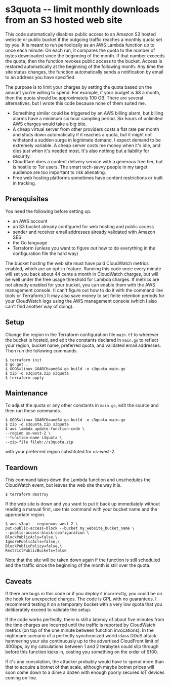 # s3quota -- limit monthly downloads from an S3 hosted web site

This code automatically disables public access to an Amazon S3 hosted
website or public bucket if the outgoing traffic reaches a monthly
quota set by you. It is meant to run periodically as an AWS Lambda
function up to once each minute. On each run, it compares the quota to
the number of bytes downloaded since the beginning of the month. If
that number exceeds the quota, then the function revokes public access
to the bucket. Access is restored automatically at the beginning of
the following month. Any time the site status changes, the function
automatically sends a notification by email to an address you have
specified.

The purpose is to limit your charges by setting the quota based on the
amount you're willing to spend. For example, if your budget is $8 a
month, then the quota should be approximately 100 GB. There are
several alternatives, but I wrote this code because none of them
suited me.

* Something similar could be triggered by an AWS billing alarm, but
  billing alarms have a minimum six hour sampling period. Six hours of
  unlimited AWS charges would take a big bite.
* A cheap virtual server from other providers costs a flat rate per
  month and shuts down automatically if it reaches a quota, but it
  might not withstand a sudden surge in legitimate demand. I expect
  demand to be extremely variable. A cheap server costs me money when
  it's idle, and dies just when it's needed most. It's also nothing
  but a liability for security.
* Cloudflare does a content delivery service with a generous free tier,
  but is hostile to Tor users. The smart tech-savvy people in my target
  audience are too important to risk alienating.
* Free web hosting platforms sometimes have content restrictions or
  built in tracking.

## Prerequisites

You need the following before setting up.

* an AWS account 
* an S3 bucket already configured for web hosting and public access
* sender and receiver email addresses already validated with Amazon SES
* the Go language
* Terraform (unless you want to figure out how to do everything in the
  configuration file the hard way)

The bucket hosting the web site must have paid CloudWatch metrics
enabled, which are an opt-in feature. Running this code once every
minute will set you back about 44 cents a month in CloudWatch charges,
but will be well under the free usage threshold for Lambda charges. If
metrics are not already enabled for your bucket, you can enable them
with the AWS management console. (I can't figure out how to do it with
the command line tools or Terraform.) It may also save money to set
finite retention periods for your CloudWatch logs using the AWS
management console (which I also can't find another way of doing).

## Setup

Change the region in the Terraform configuration file ```main.tf``` to
wherever the bucket is hosted, and edit the constants declared in
```main.go``` to reflect your region, bucket name, preferred quota,
and validated email addresses. Then run the following commands.

```console
$ terraform init
$ go get .
$ GOOS=linux GOARCH=amd64 go build -o s3quota main.go
$ zip -o s3quota.zip s3quota
$ terraform apply
```

## Maintenance

To adjust the quota or any other constants in ```main.go```, edit the source
and then run these commands.
```console
$ GOOS=linux GOARCH=amd64 go build -o s3quota main.go
$ zip -o s3quota.zip s3quota
$ aws lambda update-function-code \
--region us-west-2 \
--function-name s3quota \
--zip-file fileb://s3quota.zip
```
with your preferred region substituted for
us-west-2. 

## Teardown

This command takes down the Lambda function and unschedules the
CloudWatch event, but leaves the web site the way it is.
```console
$ terraform destroy
```
If the web site is down and you want to put it back up immediately
without reading a manual first, use this command with your bucket name
and the appropriate region.
```console
$ aws s3api --region=us-west-2 \
put-public-access-block --bucket my_website_bucket_name \
--public-access-block-configuration \
BlockPublicAcls=false,\
IgnorePublicAcls=false,\
BlockPublicPolicy=false,\
RestrictPublicBuckets=false
```
Note that the site will be taken down again if the function is still
scheduled and the traffic since the beginning of the month is still
over the quota.

## Caveats

If there are bugs in this code or if you deploy it incorrectly, you
could be on the hook for unexpected charges. The code is GPL with no
guarantees. I recommend testing it on a temporary bucket with a very
low quota that you deliberately exceed to validate the setup.

If the code works perfectly, there is still a latency of
about five minutes from the time charges are incurred until the
traffic is reported by CloudWatch metrics (on top of the one minute
between function invocations). In the nightmare scenario of a
perfectly synchronized world class DDoS attack hammering your site
continuously up to the advertised CloudFront limit of 40Gbps, by my
calculations between 1 and 2 terabytes could slip through before this
function kicks in, costing you something on the order of $100. 

If it's any consolation, the attacker probably would have to spend more
than that to acquire a botnet of that scale, although maybe botnet
prices will soon come down to a dime a dozen with enough poorly
secured IoT devices coming on line.
